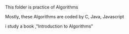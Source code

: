 This folder is practice of Algorithms

Mostly, these Algorithms are coded by C, Java, Javascript

i study a book ,"Introduction to Algorithms"
